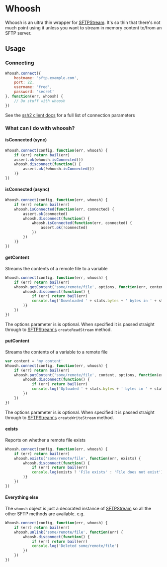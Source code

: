 # Whoosh

Whoosh is an ultra thin wrapper for [SFTPStream](https://github.com/mscdex/ssh2-streams/blob/master/SFTPStream.md). It's so thin that there's not much point using it unless you want to stream in memory content to/from an SFTP server.

## Usage

### Connecting
```js
Whoosh.connect({
    hostname: 'sftp.example.com',
    port: 22,
    username: 'fred',
    password: 'secret'
}, function(err, whoosh) {
    // Do stuff with whoosh
})
```
See the [ssh2 client docs](https://github.com/mscdex/ssh2#client-methods) for a full list of connection parameters

### What can I do with whoosh?

#### isConnected (sync)
```js
Whoosh.connect(config, function(err, whoosh) {
    if (err) return bail(err)
    assert.ok(whoosh.isConnected())
    whoosh.disconnect(function() {
        assert.ok(!whoosh.isConnected())
    )}
})
```

#### isConnected (async)
```js
Whoosh.connect(config, function(err, whoosh) {
    if (err) return bail(err)
    whoosh.isConnected(function(err, connected) {
        assert.ok(connected)
        whoosh.disconnect(function() {
            whoosh.isConnected(function(err, connected) {
                assert.ok(!connected)
            })
        })
    )}
})
```
#### getContent
Streams the contents of a remote file to a variable
```js
Whoosh.connect(config, function(err, whoosh) {
    if (err) return bail(err)
    whoosh.getContent('some/remote/file', options, function(err, content, stats) {
        whoosh.disconnect(function() {
            if (err) return bail(err)
            console.log('Downloaded ' + stats.bytes + ' bytes in ' + stats.duration + 'ms')
        )}
    })
})
```
The options parameter is is optional. When specified it is passed straight through to [SFTPStream's](https://github.com/mscdex/ssh2-streams/blob/master/SFTPStream.md) ```createReadStream``` method.

#### putContent
Streams the contents of a variable to a remote file
```js
var content = 'my content'
Whoosh.connect(config, function(err, whoosh) {
    if (err) return bail(err)
    whoosh.putContent('some/remote/file', content, options, function(err, stats) {
        whoosh.disconnect(function() {
            if (err) return bail(err)
            console.log('Uploaded ' + stats.bytes + ' bytes in ' + stats.duration + 'ms')
        })
    })
})
```
The options parameter is is optional. When specified it is passed straight through to [SFTPStream's](https://github.com/mscdex/ssh2-streams/blob/master/SFTPStream.md) ```createWriteStream``` method.

#### exists
Reports on whether a remote file exists
```js
Whoosh.connect(config, function(err, whoosh) {
    if (err) return bail(err)
    whoosh.exists('some/remote/file', function(err, exists) {
        whoosh.disconnect(function() {
            if (err) return bail(err)
            console.log(exists ? 'File exists' : 'File does not exist')
        )}
    })
})
```
#### Everything else

The ```whoosh``` object is just a decorated instance of [SFTPStream](https://github.com/mscdex/ssh2-streams/blob/master/SFTPStream.md) so all the other SFTP methods are available. e.g.
```js
Whoosh.connect(config, function(err, whoosh) {
    if (err) return bail(err)
    whoosh.unlink('some/remote/file', function(err) {
        whoosh.disconnect(function() {
            if (err) return bail(err)
            console.log('Deleted some/remote/file')
        })
    })
})
```



